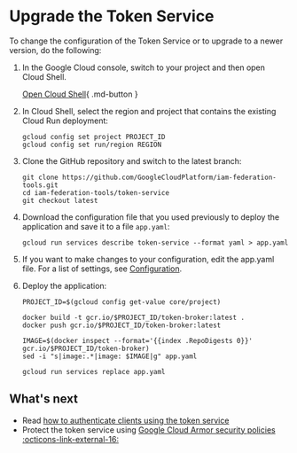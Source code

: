 # Upgrade the Token Service

To change the configuration of the Token Service or to upgrade to a newer version, 
do the following:

1.  In the Google Cloud console, switch to your project and then open Cloud Shell. 
 
    [Open Cloud Shell](https://console.cloud.google.com/?cloudshell=true&){ .md-button }
    
2.  In Cloud Shell, select the region and project that contains the existing Cloud Run deployment: 
 
        gcloud config set project PROJECT_ID 
        gcloud config set run/region REGION 

3.  Clone the GitHub repository and switch to the latest branch: 
 
        git clone https://github.com/GoogleCloudPlatform/iam-federation-tools.git
        cd iam-federation-tools/token-service
        git checkout latest 

4.  Download the configuration file that you used previously to deploy the application 
    and save it to a file `app.yaml`: 
 
        gcloud run services describe token-service --format yaml > app.yaml 

5.  If you want to make changes to your configuration, edit the app.yaml file. For a list of settings, 
    see [Configuration](token-service-configuration.md). 

6.  Deploy the application: 
 
        PROJECT_ID=$(gcloud config get-value core/project)

        docker build -t gcr.io/$PROJECT_ID/token-broker:latest .
        docker push gcr.io/$PROJECT_ID/token-broker:latest

        IMAGE=$(docker inspect --format='{{index .RepoDigests 0}}'  gcr.io/$PROJECT_ID/token-broker)
        sed -i "s|image:.*|image: $IMAGE|g" app.yaml

        gcloud run services replace app.yaml


## What's next

*   Read [how to authenticate clients using the token service](token-service-authenticate-clients-mtls.md)
*   Protect the token service using 
    [Google Cloud Armor security policies :octicons-link-external-16:](https://cloud.google.com/armor/docs/configure-security-policies)
    